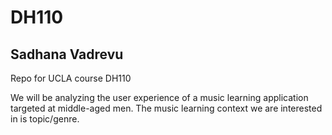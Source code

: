 # DH110

## Sadhana Vadrevu

Repo for UCLA course DH110

We will be analyzing the user experience of a music learning application targeted at middle-aged men. The music learning
context we are interested in is topic/genre.
